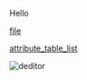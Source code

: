 Hello

[file](https://docs-api-qa.cloudlabs.ai/repos/raw.githubusercontent.com/Rabin-spektra/Demo-Repo/main/asdfads/files/file.txt)

[attribute_table_list](https://docs-api-qa.cloudlabs.ai/repos/raw.githubusercontent.com/Rabin-spektra/Demo-Repo/main/asdfads/files/attribute_table_list.xlsx)

![deditor](https://docs-api-qa.cloudlabs.ai/repos/raw.githubusercontent.com/Rabin-spektra/Demo-Repo/main/asdfads/images/deditor.jpeg)